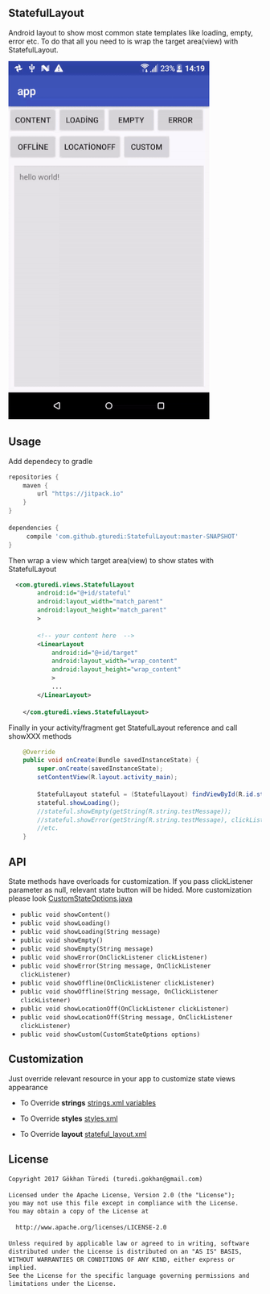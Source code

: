 ## StatefulLayout
Android layout to show most common state templates like loading, empty, error etc. To do that all you need to is wrap 
the target area(view) with StatefulLayout.

![alt text](sample.gif)

## Usage
Add dependecy to gradle
```groovy
repositories {
    maven {
        url "https://jitpack.io"
    }
}

dependencies {
     compile 'com.github.gturedi:StatefulLayout:master-SNAPSHOT'
}
```

Then wrap a view which target area(view) to show states with StatefulLayout
```xml
  <com.gturedi.views.StatefulLayout
        android:id="@+id/stateful"
        android:layout_width="match_parent"
        android:layout_height="match_parent"
        >
    
        <!-- your content here  -->
        <LinearLayout
            android:id="@+id/target"
            android:layout_width="wrap_content"
            android:layout_height="wrap_content"
            >
            ...
        </LinearLayout>

    </com.gturedi.views.StatefulLayout>
```

Finally in your activity/fragment get StatefulLayout reference and call showXXX methods
```java
    @Override
    public void onCreate(Bundle savedInstanceState) {
        super.onCreate(savedInstanceState);
        setContentView(R.layout.activity_main);
        
        StatefulLayout stateful = (StatefulLayout) findViewById(R.id.stateful);
        stateful.showLoading();
        //stateful.showEmpty(getString(R.string.testMessage));
        //stateful.showError(getString(R.string.testMessage), clickListener);
        //etc.
    }
```

## API
State methods have overloads for customization. If you pass clickListener parameter as null, relevant state button 
will be hided. More customization please look [CustomStateOptions.java](llibrary/src/main/java/com/gturedi/views/CustomStateOptions.java)
- `public void showContent()`
- `public void showLoading()`
- `public void showLoading(String message)`
- `public void showEmpty()`
- `public void showEmpty(String message)`
- `public void showError(OnClickListener clickListener)`
- `public void showError(String message, OnClickListener clickListener)`
- `public void showOffline(OnClickListener clickListener)`
- `public void showOffline(String message, OnClickListener clickListener)`
- `public void showLocationOff(OnClickListener clickListener)`
- `public void showLocationOff(String message, OnClickListener clickListener)`
- `public void showCustom(CustomStateOptions options)`

## Customization
Just override relevant resource in your app to customize state views appearance

- To Override **strings** [strings.xml variables](library/src/main/res/values/strings.xml)

- To Override **styles** [styles.xml](library/src/main/res/values/styles.xml)

- To Override **layout** [stateful_layout.xml](library/src/main/res/layout/stateful_layout.xml)

## License
    Copyright 2017 Gökhan Türedi (turedi.gokhan@gmail.com)
    
    Licensed under the Apache License, Version 2.0 (the "License");
    you may not use this file except in compliance with the License.
    You may obtain a copy of the License at
    
      http://www.apache.org/licenses/LICENSE-2.0
    
    Unless required by applicable law or agreed to in writing, software
    distributed under the License is distributed on an "AS IS" BASIS,
    WITHOUT WARRANTIES OR CONDITIONS OF ANY KIND, either express or implied.
    See the License for the specific language governing permissions and
    limitations under the License.